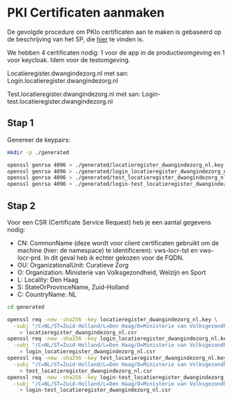 # PKI Certificaten aanmaken

De gevolgde procedure om PKIo certificaten aan te maken is gebaseerd op de beschrijving van het SP, die [hier](https://git.overheid.standaardplatform.rijksapps.nl/ienw/sp/apps/spri-pkio-cert) te vinden is.

We hebben 4 certificaten nodig: 1 voor de app in de productieomgeving en 1 voor keycloak. Idem voor de testomgeving.

Locatieregister.dwangindezorg.nl met san:
Login.locatieregister.dwangindezorg.nl

Test.locatieregister.dwangindezorg.nl met san:
Login-test.locatieregister.dwangindezorg.nl

## Stap 1

Genereer de keypairs:

```bash
mkdir -p ./generated

openssl genrsa 4096 > ./generated/locatieregister_dwangindezorg_nl.key
openssl genrsa 4096 > ./generated/login_locatieregister_dwangindezorg_nl.key
openssl genrsa 4096 > ./generated/test_locatieregister_dwangindezorg_nl.key
openssl genrsa 4096 > ./generated/login-test_locatieregister_dwangindezorg_nl.key
```

## Stap 2

Voor een CSR (Certificate Service Request) heb je een aantal gegevens nodig:

- CN: CommonName (deze wordt voor client certificaten gebruikt om de machine (hier: de namespace) te identificeren): vws-locr-tst en vws-locr-prd. In dit geval heb ik echter gekozen voor de FQDN.
- OU: OrganizationalUnit: Curatieve Zorg
- O: Organization: Ministerie van Volksgezondheid, Welzijn en Sport
- L: Locality: Den Haag
- S: StateOrProvinceName, Zuid-Holland
- C: CountryName: NL

```bash
cd generated

openssl req -new -sha256 -key locatieregister_dwangindezorg_nl.key \
  -subj "/C=NL/ST=Zuid-Holland/L=Den Haag/O=Ministerie van Volksgezondheid, Welzijn en Sport/OU=Curatieve Zorg/CN=locatieregister.dwangindezorg.nl" \
    > locatieregister_dwangindezorg_nl.csr
openssl req -new -sha256 -key login_locatieregister_dwangindezorg_nl.key \
  -subj "/C=NL/ST=Zuid-Holland/L=Den Haag/O=Ministerie van Volksgezondheid, Welzijn en Sport/OU=Curatieve Zorg/CN=login.locatieregister.dwangindezorg.nl" \
    > login_locatieregister_dwangindezorg_nl.csr
openssl req -new -sha256 -key test_locatieregister_dwangindezorg_nl.key \
  -subj "/C=NL/ST=Zuid-Holland/L=Den Haag/O=Ministerie van Volksgezondheid, Welzijn en Sport/OU=Curatieve Zorg/CN=test.locatieregister.dwangindezorg.nl" \
    > test_locatieregister_dwangindezorg_nl.csr
openssl req -new -sha256 -key login-test_locatieregister_dwangindezorg_nl.key \
  -subj "/C=NL/ST=Zuid-Holland/L=Den Haag/O=Ministerie van Volksgezondheid, Welzijn en Sport/OU=Curatieve Zorg/CN=login-test.locatieregister.dwangindezorg.nl" \
    > login-test_locatieregister_dwangindezorg_nl.csr
```
